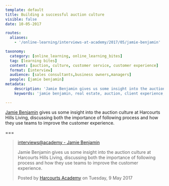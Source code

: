 ```yaml
---
template: default
title: Building a successful auction culture
visible: false
date: 10-05-2017

routes:
  aliases:
    - '/online-learning/interviews-at-academy/2017/05/jamie-benjamin'

taxonomy:
  category: [online_learning, online_learning_bites]
  tag: [learning bites]
  content: [auction, culture, customer service, customer experience]
  format: [interview]
  audience: [sales consultants,business owners,managers]
  people: [jamie benjamin]
metadata:
    description: 'Jamie Benjamin gives us some insight into the auction culture at Harcourts Hills Living, discussing both the importance of following process and how they use teams to improve the customer experience.'
    keywords: 'jamie benjamin, real estate, auction, client experience, harcourts'

---
```


[Jamie Benjamin](https://www.facebook.com/jamie.benjamin.35) gives us some insight into the auction culture at Harcourts Hills Living, discussing both the importance of following process and how they use teams to improve the customer experience.

===


  <!-- Load Facebook SDK for JavaScript -->
  <div id="fb-root"></div>
<script>(function(d, s, id) {
  var js, fjs = d.getElementsByTagName(s)[0];
  if (d.getElementById(id)) return;
  js = d.createElement(s); js.id = id;
  js.src = "//connect.facebook.net/en_GB/sdk.js#xfbml=1&version=v2.9&appId=667620916615872";
  fjs.parentNode.insertBefore(js, fjs);
}(document, 'script', 'facebook-jssdk'));</script>

  <!-- Your embedded video player code -->
  <div class="fb-video" data-href="https://www.facebook.com/harcourtsacademy/videos/10154343389142676/" data-show-text="false"><blockquote cite="https://www.facebook.com/harcourtsacademy/videos/10154343389142676/" class="fb-xfbml-parse-ignore"><a href="https://www.facebook.com/harcourtsacademy/videos/10154343389142676/">interviews&#064;academy - Jamie Benjamin</a><p>Jamie Benjamin gives us some insight into the auction culture at Harcourts Hills Living, discussing both the importance of following process and how they use teams to improve the customer experience.</p>Posted by <a href="https://www.facebook.com/harcourtsacademy/">Harcourts Academy</a> on Tuesday, 9 May 2017</blockquote></div>
